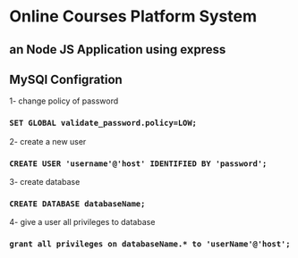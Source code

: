 # Online Courses Platform System

an Node JS Application using express
---
## MySQl Configration

1- change policy of password

### `SET GLOBAL validate_password.policy=LOW;`

2- create a new user

### `CREATE USER 'username'@'host' IDENTIFIED BY 'password';`

3- create database

### `CREATE DATABASE databaseName;`

4- give a user all privileges to database

### `grant all privileges on databaseName.* to 'userName'@'host';`
